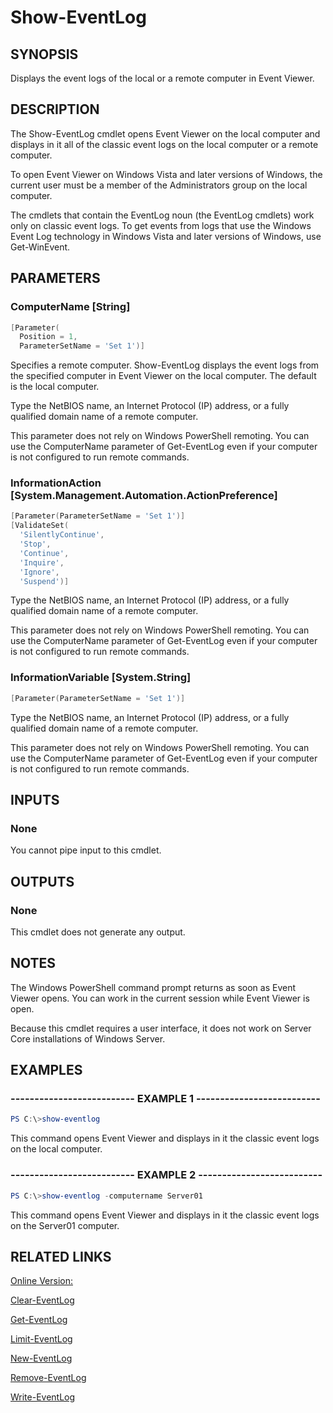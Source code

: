 ﻿# Show-EventLog

## SYNOPSIS
Displays the event logs of the local or a remote computer in Event Viewer.

## DESCRIPTION
The Show-EventLog cmdlet opens Event Viewer on the local computer and displays in it all of the classic event logs on the local computer or a remote computer.

To open Event Viewer on Windows Vista and later versions of Windows, the current user must be a member of the Administrators group on the local computer.

The cmdlets that contain the EventLog noun (the EventLog cmdlets) work only on classic event logs.
To get events from logs that use the Windows Event Log technology in Windows Vista and later versions of Windows, use Get-WinEvent.

## PARAMETERS

### ComputerName [String]

```powershell
[Parameter(
  Position = 1,
  ParameterSetName = 'Set 1')]
```

Specifies a remote computer.
Show-EventLog displays the event logs from the specified computer in Event Viewer on the local computer.
The default is the local computer.

Type the NetBIOS name, an Internet Protocol (IP) address, or a fully qualified domain name of a remote computer.

This parameter does not rely on Windows PowerShell remoting.
You can use the ComputerName parameter of Get-EventLog even if your computer is not configured to run remote commands.


### InformationAction [System.Management.Automation.ActionPreference]

```powershell
[Parameter(ParameterSetName = 'Set 1')]
[ValidateSet(
  'SilentlyContinue',
  'Stop',
  'Continue',
  'Inquire',
  'Ignore',
  'Suspend')]
```


Type the NetBIOS name, an Internet Protocol (IP) address, or a fully qualified domain name of a remote computer.

This parameter does not rely on Windows PowerShell remoting.
You can use the ComputerName parameter of Get-EventLog even if your computer is not configured to run remote commands.


### InformationVariable [System.String]

```powershell
[Parameter(ParameterSetName = 'Set 1')]
```


Type the NetBIOS name, an Internet Protocol (IP) address, or a fully qualified domain name of a remote computer.

This parameter does not rely on Windows PowerShell remoting.
You can use the ComputerName parameter of Get-EventLog even if your computer is not configured to run remote commands.



## INPUTS
### None

You cannot pipe input to this cmdlet.

## OUTPUTS
### None

This cmdlet does not generate any output.

## NOTES
The Windows PowerShell command prompt returns as soon as Event Viewer opens.
You can work in the current session while Event Viewer is open.

Because this cmdlet requires a user interface, it does not work on Server Core installations of Windows Server.


## EXAMPLES
### -------------------------- EXAMPLE 1 --------------------------

```powershell
PS C:\>show-eventlog

```
This command opens Event Viewer and displays in it the classic event logs on the local computer.






### -------------------------- EXAMPLE 2 --------------------------

```powershell
PS C:\>show-eventlog -computername Server01

```
This command opens Event Viewer and displays in it the classic event logs on the Server01 computer.







## RELATED LINKS

[Online Version:](http://go.microsoft.com/fwlink/p/?linkid=293916)

[Clear-EventLog]()

[Get-EventLog]()

[Limit-EventLog]()

[New-EventLog]()

[Remove-EventLog]()

[Write-EventLog]()

